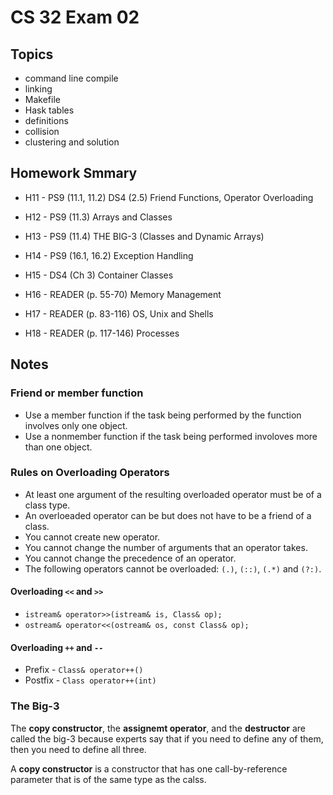 # CS 32 Exam 02

## Topics

* command line compile
* linking
* Makefile
* Hask tables
 * definitions
 * collision
 * clustering and solution

## Homework Smmary

* H11 - PS9 (11.1, 11.2) DS4 (2.5) Friend Functions, Operator Overloading
* H12 - PS9 (11.3) Arrays and Classes
* H13 - PS9 (11.4) THE BIG-3 (Classes and Dynamic Arrays)
* H14 - PS9 (16.1, 16.2) Exception Handling
* H15 - DS4 (Ch 3) Container Classes


* H16 - READER (p. 55-70) Memory Management
* H17 - READER (p. 83-116) OS, Unix and Shells
* H18 - READER (p. 117-146) Processes

## Notes

### Friend or member function
* Use a member function if the task being performed by the function involves only one object.
* Use a nonmember function if the task being performed involoves more than one object. 

### Rules on Overloading Operators
* At least one argument of the resulting overloaded operator must be of a class type.
* An overloeaded operator can be but does not have to be a friend of a class. 
* You cannot create new operator.
* You cannot change the number of arguments that an operator takes.
* You cannot change the precedence of an operator.
* The following operators cannot be overloaded: `(.)`, `(::)`, `(.*)` and `(?:)`.

#### Overloading `<<` and `>>`
* `istream& operator>>(istream& is, Class& op);`
* `ostream& operator<<(ostream& os, const Class& op);`

#### Overloading `++` and `--`
* Prefix - `Class& operator++()` 
* Postfix - `Class operator++(int)`

### The Big-3

The **copy constructor**, the **assignemt operator**, and the **destructor** are called the big-3 because experts say that if you need to define any of them, then you need to define all three.

A **copy constructor** is a constructor that has one call-by-reference parameter that is of the same type as the calss. 

